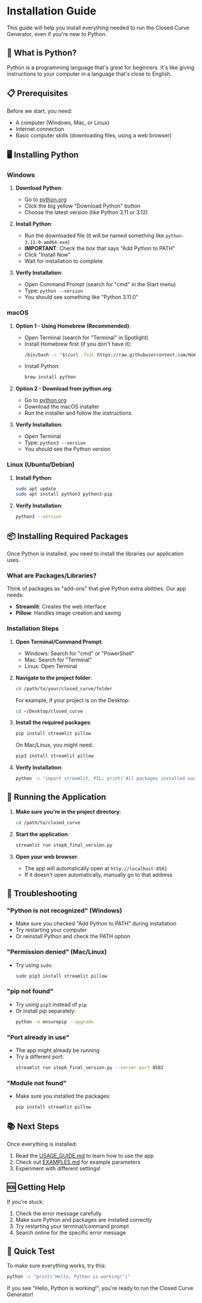 # Installation Guide

This guide will help you install everything needed to run the Closed Curve Generator, even if you're new to Python.

## 🐍 What is Python?

Python is a programming language that's great for beginners. It's like giving instructions to your computer in a language that's close to English.

## 📋 Prerequisites

Before we start, you need:
- A computer (Windows, Mac, or Linux)
- Internet connection
- Basic computer skills (downloading files, using a web browser)

## 🖥️ Installing Python

### Windows

1. **Download Python**:
   - Go to [python.org](https://www.python.org/downloads/)
   - Click the big yellow "Download Python" button
   - Choose the latest version (like Python 3.11 or 3.12)

2. **Install Python**:
   - Run the downloaded file (it will be named something like `python-3.11.0-amd64.exe`)
   - **IMPORTANT**: Check the box that says "Add Python to PATH"
   - Click "Install Now"
   - Wait for installation to complete

3. **Verify Installation**:
   - Open Command Prompt (search for "cmd" in the Start menu)
   - Type: `python --version`
   - You should see something like "Python 3.11.0"

### macOS

1. **Option 1 - Using Homebrew (Recommended)**:
   - Open Terminal (search for "Terminal" in Spotlight)
   - Install Homebrew first (if you don't have it):
     ```bash
     /bin/bash -c "$(curl -fsSL https://raw.githubusercontent.com/Homebrew/install/HEAD/install.sh)"
     ```
   - Install Python:
     ```bash
     brew install python
     ```

2. **Option 2 - Download from python.org**:
   - Go to [python.org](https://www.python.org/downloads/)
   - Download the macOS installer
   - Run the installer and follow the instructions

3. **Verify Installation**:
   - Open Terminal
   - Type: `python3 --version`
   - You should see the Python version

### Linux (Ubuntu/Debian)

1. **Install Python**:
   ```bash
   sudo apt update
   sudo apt install python3 python3-pip
   ```

2. **Verify Installation**:
   ```bash
   python3 --version
   ```

## 📦 Installing Required Packages

Once Python is installed, you need to install the libraries our application uses.

### What are Packages/Libraries?

Think of packages as "add-ons" that give Python extra abilities. Our app needs:
- **Streamlit**: Creates the web interface
- **Pillow**: Handles image creation and saving

### Installation Steps

1. **Open Terminal/Command Prompt**:
   - Windows: Search for "cmd" or "PowerShell"
   - Mac: Search for "Terminal"
   - Linux: Open Terminal

2. **Navigate to the project folder**:
   ```bash
   cd /path/to/your/closed_curve/folder
   ```
   
   For example, if your project is on the Desktop:
   ```bash
   cd ~/Desktop/closed_curve
   ```

3. **Install the required packages**:
   ```bash
   pip install streamlit pillow
   ```
   
   On Mac/Linux, you might need:
   ```bash
   pip3 install streamlit pillow
   ```

4. **Verify Installation**:
   ```bash
   python -c "import streamlit, PIL; print('All packages installed successfully!')"
   ```

## 🚀 Running the Application

1. **Make sure you're in the project directory**:
   ```bash
   cd /path/to/closed_curve
   ```

2. **Start the application**:
   ```bash
   streamlit run step6_final_version.py
   ```

3. **Open your web browser**:
   - The app will automatically open at `http://localhost:8501`
   - If it doesn't open automatically, manually go to that address

## 🔧 Troubleshooting

### "Python is not recognized" (Windows)
- Make sure you checked "Add Python to PATH" during installation
- Try restarting your computer
- Or reinstall Python and check the PATH option

### "Permission denied" (Mac/Linux)
- Try using `sudo`:
  ```bash
  sudo pip3 install streamlit pillow
  ```

### "pip not found"
- Try using `pip3` instead of `pip`
- Or install pip separately:
  ```bash
  python -m ensurepip --upgrade
  ```

### "Port already in use"
- The app might already be running
- Try a different port:
  ```bash
  streamlit run step6_final_version.py --server.port 8502
  ```

### "Module not found"
- Make sure you installed the packages:
  ```bash
  pip install streamlit pillow
  ```

## 📚 Next Steps

Once everything is installed:
1. Read the [USAGE_GUIDE.md](USAGE_GUIDE.md) to learn how to use the app
2. Check out [EXAMPLES.md](EXAMPLES.md) for example parameters
3. Experiment with different settings!

## 🆘 Getting Help

If you're stuck:
1. Check the error message carefully
2. Make sure Python and packages are installed correctly
3. Try restarting your terminal/command prompt
4. Search online for the specific error message

## 🎯 Quick Test

To make sure everything works, try this:
```bash
python -c "print('Hello, Python is working!')"
```

If you see "Hello, Python is working!", you're ready to run the Closed Curve Generator! 